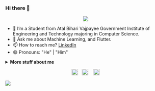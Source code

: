 ### Hi there 👋

<p align="center"><img src="https://imgur.com/wd3bnrm.gif"/></p>

- 🌱 I’m a Student from Atal Bihari Vajpayee Government Institute of Engineering and Technology majoring in Computer Science.
- 💬 Ask me about Machine Learning, and Flutter.
- 📫 How to reach me? [LinkedIn](https://www.linkedin.com/in/prashant-singh-bharaj-4b8849137/)
- 😄 Pronouns: "He" | "Him"

<details>
<summary>
  <b>More stuff about me</b>
</summary>

## Languages, Tools and Framework Known 📜
<img height="32" width="32" src="https://cdn.thekrishna.in/img/icon/python.svg" />&nbsp; 
<img height="32" width="42" src="https://res.cloudinary.com/practicaldev/image/fetch/s--jh5laibJ--/c_imagga_scale,f_auto,fl_progressive,h_420,q_auto,w_1000/https://thepracticaldev.s3.amazonaws.com/i/mq33e4a63bduhbljfiop.png" />&nbsp;
<img height="32" width="32" src="https://dartpad.dev/dart-192.png" />&nbsp;
  <img height="32" width="32" src="https://www.pngitem.com/pimgs/m/31-312155_c-programming-language-logo-hd-png-download.png" />&nbsp;
<img height="32" width="32" src="https://cdn.thekrishna.in/img/icon/java.svg" />&nbsp; 
<img height="32" width="32" src="https://cdn.thekrishna.in/img/icon/cplusplus.svg" />&nbsp; 
<img height="32" width="32" src="https://cdn.thekrishna.in/img/icon/mysql.svg" />&nbsp; 
<img height="32" width="32" src="https://cdn.thekrishna.in/img/icon/tensorflow.svg" />&nbsp; 
<img height="32" width="32" src="https://cdn.thekrishna.in/img/icon/androidstudio.svg" />&nbsp; 


### Languages 🌐

| Language      | 
| ------------- |
| English       |
| Hindi         |
| Punjabi       | 
</details>
<!-- footer --!>
<p align="center">
<a id="GitHub" href="https://github.com/Prashant-Bharaj/"><img height="20px" src="https://img.shields.io/badge/-GitHub-black?style=flat-square&logo=Github&logoColor=white" alt="GitHub" /></a>&nbsp;&nbsp;     
<a id="LinkedIn" href="https://www.linkedin.com/in/prashant-singh-bharaj-4b8849137/"><img height="20px" src="https://img.shields.io/badge/-prashant-blue?style=flat-square&logo=Linkedin&logoColor=white&link=https://www.linkedin.com/in/prashant-singh-bharaj-4b8849137/" alt="LinkedIn" /></a> &nbsp;&nbsp;
<a id="Mail" href="mailto:prashant.bharaj@gmail.com"><img height="20px" src="https://img.shields.io/badge/-Mail-red?style=flat-square&logo=Gmail&logoColor=white" alt="Mail"/></a>
</p>
<img src="https://imgur.com/MXTW5Av.png"/>
